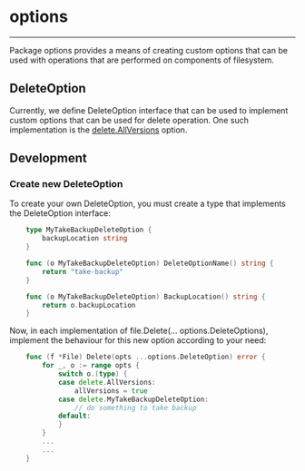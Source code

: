 # options

---


Package options provides a means of creating custom options that can be used with operations that are performed on components of filesystem. 

## DeleteOption
Currently, we define DeleteOption interface that can be used to implement custom options that can be used for delete operation. One such implementation is the [delete.AllVersions](./delete_options.md#DeleteAllVersions) option.

## Development

### Create new DeleteOption
To create your own DeleteOption, you must create a type that implements the DeleteOption interface:

```go
    type MyTakeBackupDeleteOption {
	    backupLocation string
    }

    func (o MyTakeBackupDeleteOption) DeleteOptionName() string {
        return "take-backup"
    }

    func (o MyTakeBackupDeleteOption) BackupLocation() string {
        return o.backupLocation
    }
```

Now, in each implementation of file.Delete(... options.DeleteOptions), implement the behaviour for this new option according to your need:

```go
    func (f *File) Delete(opts ...options.DeleteOption) error {
        for _, o := range opts {
            switch o.(type) {
            case delete.AllVersions:
                allVersions = true
			case delete.MyTakeBackupDeleteOption:
                // do something to take backup	
            default:
            }
        }
        ...
        ...
    }
```

